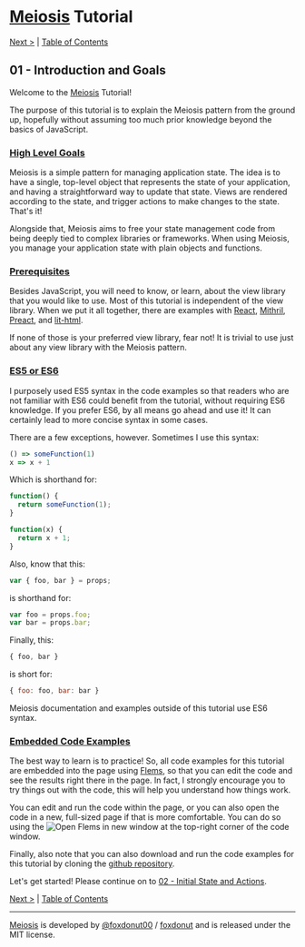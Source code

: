 # [Meiosis](https://meiosis.js.org) Tutorial

[Next >](02-initial-state-and-actions.html) | [Table of Contents](toc.html)

## 01 - Introduction and Goals

Welcome to the [Meiosis](https://meiosis.js.org) Tutorial!

The purpose of this tutorial is to explain the Meiosis pattern from the ground up, hopefully
without assuming too much prior knowledge beyond the basics of JavaScript.

<a name="high_level_goals"></a>
### [High Level Goals](#high_level_goals)

Meiosis is a simple pattern for managing application state. The idea is to have a single,
top-level object that represents the state of your application, and having a straightforward
way to update that state. Views are rendered according to the state, and trigger actions
to make changes to the state. That's it!

Alongside that, Meiosis aims to free your state management code from being deeply tied to
complex libraries or frameworks. When using Meiosis, you manage your application state with
plain objects and functions.

<a name="prerequisites"></a>
### [Prerequisites](#prerequisites)

Besides JavaScript, you will need to know, or learn, about the view library that you would
like to use. Most of this tutorial is independent of the view library. When we put it all
together, there are examples with [React](https://reactjs.org),
[Mithril](http://mithril.js.org), [Preact](https://preactjs.com), and
[lit-html](https://lit-html.polymer-project.org/).

If none of those is your preferred view library, fear not! It is trivial to use just about
any view library with the Meiosis pattern.

<a name="es5_or_es6"></a>
### [ES5 or ES6](#es5_or_es6)

I purposely used ES5 syntax in the code examples so that readers who are not familiar with ES6
could benefit from the tutorial, without requiring ES6 knowledge. If you prefer ES6, by all means
go ahead and use it! It can certainly lead to more concise syntax in some cases.

There are a few exceptions, however. Sometimes I use this syntax:

```javascript
() => someFunction(1)
x => x + 1
```

Which is shorthand for:

```javascript
function() {
  return someFunction(1);
}

function(x) {
  return x + 1;
}
```

Also, know that this:

```javascript
var { foo, bar } = props;
```

is shorthand for:

```javascript
var foo = props.foo;
var bar = props.bar;
```

Finally, this:

```javascript
{ foo, bar }
```

is short for:

```javascript
{ foo: foo, bar: bar }
```

Meiosis documentation and examples outside of this tutorial use ES6 syntax.

<a name="embedded_code_examples"></a>
### [Embedded Code Examples](#embedded_code_examples)

The best way to learn is to practice! So, all code examples for this tutorial are embedded
into the page using [Flems](https://github.com/porsager/flems), so that you can edit the
code and see the results right there in the page. In fact, I strongly encourage you to try
things out with the code, this will help you understand how things work.

You can edit and run the code within the page, or you can also open the code in a new,
full-sized page if that is more comfortable. You can do so using the
![Open Flems in new window](flems-open-in-new-window.png) at the top-right corner of the
code window.

Finally, also note that you can also download and run the code examples for this tutorial
by cloning the [github repository](https://github.com/foxdonut/meiosis).

Let's get started! Please continue on to
[02 - Initial State and Actions](02-initial-state-and-actions.html).

[Next >](02-initial-state-and-actions.html) | [Table of Contents](toc.html)

-----

[Meiosis](https://meiosis.js.org) is developed by [@foxdonut00](http://twitter.com/foxdonut00) / [foxdonut](https://github.com/foxdonut) and is released under the MIT license.
